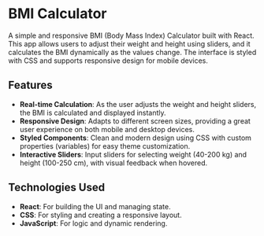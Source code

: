 # BMI Calculator

A simple and responsive BMI (Body Mass Index) Calculator built with React. This app allows users to adjust their weight and height using sliders, and it calculates the BMI dynamically as the values change. The interface is styled with CSS and supports responsive design for mobile devices.

## Features

- **Real-time Calculation**: As the user adjusts the weight and height sliders, the BMI is calculated and displayed instantly.
- **Responsive Design**: Adapts to different screen sizes, providing a great user experience on both mobile and desktop devices.
- **Styled Components**: Clean and modern design using CSS with custom properties (variables) for easy theme customization.
- **Interactive Sliders**: Input sliders for selecting weight (40-200 kg) and height (100-250 cm), with visual feedback when hovered.

## Technologies Used

- **React**: For building the UI and managing state.
- **CSS**: For styling and creating a responsive layout.
- **JavaScript**: For logic and dynamic rendering.